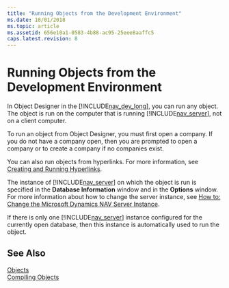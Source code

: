```yaml
---
title: "Running Objects from the Development Environment"
ms.date: 10/01/2018
ms.topic: article
ms.assetid: 656e10a1-0583-4b88-ac95-25eee8aaffc5
caps.latest.revision: 8
---
```

# Running Objects from the Development Environment
In Object Designer in the [!INCLUDE[nav_dev_long](includes/nav_dev_long_md.md)], you can run any object. The object is run on the computer that is running [!INCLUDE[nav_server](includes/nav_server_md.md)], not on a client computer.  
  
 To run an object from Object Designer, you must first open a company. If you do not have a company open, then you are prompted to open a company or to create a company if no companies exist.  
  
 You can also run objects from hyperlinks. For more information, see [Creating and Running Hyperlinks](Creating-and-Running-Hyperlinks.md).  
  
 The instance of [!INCLUDE[nav_server](includes/nav_server_md.md)] on which the object is run is specified in the **Database Information** window and in the **Options** window. For more information about how to change the server instance, see [How to: Change the Microsoft Dynamics NAV Server Instance](How-to--Change-the-Microsoft-Dynamics-NAV-Server-Instance.md).  
  
 If there is only one [!INCLUDE[nav_server](includes/nav_server_md.md)] instance configured for the currently open database, then this instance is automatically used to run the object.  
  
## See Also  
 [Objects](Objects.md)   
 [Compiling Objects](Compiling-Objects.md)
